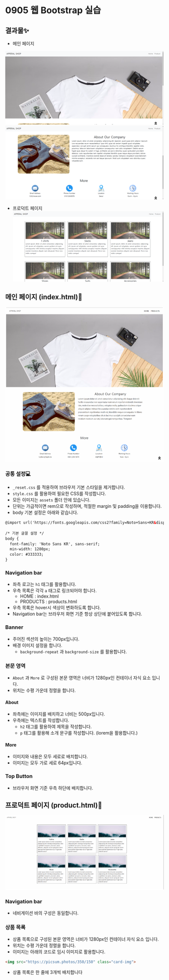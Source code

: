 # 0905 웹 Bootstrap 실습
## 결과물✨
- 메인 페이지

![1](web_practice_0902.assets/1.PNG)
![1-1](web_practice_0902.assets/1-1.PNG)

- 프로덕트 페이지
![2](web_practice_0902.assets/2.PNG)

## 메인 페이지 (index.html)📄
![index](web_practice_0902.assets/index.PNG)
### 공통 설정💻
- `_reset.css` 를 적용하여 브라우저 기본 스타일을 제거합니다.
- `style.css` 를 활용하여 필요한 CSS를 작성합니다.
- 모든 이미지는 `assets` 폴더 안에 있습니다.
- 단위는 가급적이면 rem으로 작성하며, 적절한 margin 및 padding을 이용합니다.
- body 기본 설정은 아래와 같습니다.

```html
@import url('https://fonts.googleapis.com/css2?family=Noto+Sans+KR&display=swap');

/* 기본 글꼴 설정 */
body {
  font-family: 'Noto Sans KR', sans-serif;
  min-width: 1280px;
  color: #333333;
}
```

### Navigation bar
- 좌측 로고는 `h1` 태그를 활용합니다.
- 우측 목록은 각각 `a` 태그로 링크되어야 합니다.
  - HOME : index.html
  - PRODUCTS : products.html
- 우측 목록은 hover시 색상이 변화하도록 합니다.
- Navigation bar는 브라우저 화면 기준 항상 상단에 붙어있도록 합니다.
### Banner
- 주어진 섹션의 높이는 700px입니다.
- 배경 이미지 설정을 합니다.
  - `background-repeat` 과 `background-size` 를 활용합니다.
### 본문 영역
- `About` 과 `More` 로 구성된 본문 영역은 너비가 1280px인 컨테이너 자식 요소 입니다.
- 위치는 수평 가운데 정렬을 합니다.
#### About
- 좌측에는 이미지를 배치하고 너비는 500px입니다.
- 우측에는 텍스트를 작성합니다.
  - `h2` 태그를 활용하여 제목을 작성합니다.
  - `p` 태그를 활용해 소개 문구를 작성합니다. (lorem을 활용합니다.)
#### More
- 이미지와 내용은 모두 세로로 배치합니다.
- 이미지는 모두 가로 세로 64px입니다.
### Top Button
- 브라우저 화면 기준 우측 하단에 배치합니다.
## 프로덕트 페이지 (product.html)📄
![product](web_practice_0902.assets/product.PNG)
### Navigation bar
- 네비게이션 바의 구성은 동일합니다.
### 상품 목록
- 상품 목록으로 구성된 본문 영역은 너비가 1280px인 컨테이너 자식 요소 입니다.
- 위치는 수평 가운데 정렬을 합니다.
- 이미지는 아래의 코드로 임시 이미지로 활용합니다.
```html
<img src="https://picsum.photos/350/150" class="card-img">
```
- 상품 목록은 한 줄에 3개씩 배치합니다